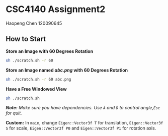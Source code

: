 # CSC4140 Assignment2

Haopeng Chen 120090645

## How to Start

**Store an Image with 60 Degrees Rotation**

```bash
sh ./scratch.sh -r 60
```

**Store an Image named *abc.png* with 60 Degrees Rotation**

```bash
sh ./scratch.sh -r 60 abc.png
```

**Have a Free Windowed View**

```bash
sh ./scratch.sh
```

***Note:** Make sure you have dependencies. Use `A` and `D` to control angle,`Esc` for quit.*

**Custom:** In `main`, change `Eigen::Vector3f T` for translation, `Eigen::Vector3f S` for scale, `Eigen::Vector3f P0`
and `Eigen::Vector3f P1` for rotation axis.